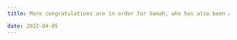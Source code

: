 ```yaml
---
title: More congratulations are in order for Samah, who has also been accepted into the Visual and Automated Disease Analytics Graduate Training Program!

date: 2022-04-05
---
```


